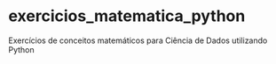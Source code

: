 # exercicios_matematica_python
Exercícios de conceitos matemáticos para Ciência de Dados utilizando Python
